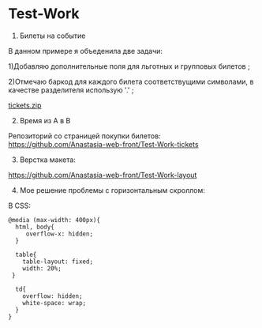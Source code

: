 # Test-Work

1. Билеты на событие

В данном примере я объеденила две задачи:

1)Добавляю дополнительные поля для льготныx и групповых билетов ;

2)Отмечаю баркод для каждого билета соответствущими символами, в качестве разделителя использую '.' ;

[tickets.zip](https://github.com/Anastasia-web-front/Test-Work-table/files/9873112/tickets.zip)


2. Время из A в B

Репозиторий со страницей покупки билетов:
https://github.com/Anastasia-web-front/Test-Work-tickets


3. Верстка макета:

https://github.com/Anastasia-web-front/Test-Work-layout


4. Мое решение проблемы с горизонтальным скроллом:

В CSS:
```
@media (max-width: 400px){
  html, body{  
     overflow-x: hidden;     
  }
  
  table{ 
    table-layout: fixed;  
    width: 20%;   
 }
 
  td{
    overflow: hidden;  
    white-space: wrap;  
  }
}
```
